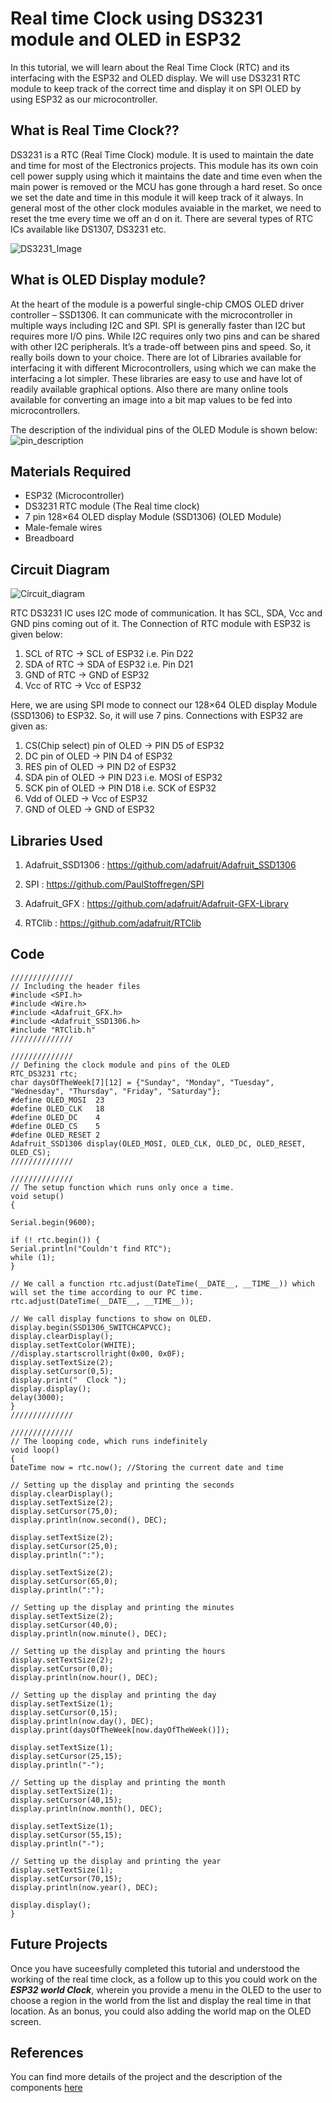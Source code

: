 # Real time Clock using DS3231 module and OLED in ESP32
In this tutorial, we will learn about the Real Time Clock (RTC) and its interfacing with the ESP32 and OLED display. We will use DS3231 RTC module to keep track of the correct time and display it on SPI OLED by using ESP32 as our microcontroller.

## What is Real Time Clock??
DS3231 is a RTC (Real Time Clock) module. It is used to maintain the date and time for most of the Electronics projects. This module has its own coin cell power supply using which it maintains the date and time even when the main power is removed or the MCU has gone through a hard reset. So once we set the date and time in this module it will keep track of it always. In general most of the other clock modules avaiable in the market, we need to reset the tme every time we off an d on it. There are several types of RTC ICs available like DS1307, DS3231 etc.

![DS3231_Image](https://circuitdigest.com/sites/default/files/inlineimages/u/DS3231-RTC-Module.jpg)

## What is OLED Display module?
At the heart of the module is a powerful single-chip CMOS OLED driver controller – SSD1306. It can communicate with the microcontroller in multiple ways including I2C and SPI. SPI is generally faster than I2C but requires more I/O pins. While I2C requires only two pins and can be shared with other I2C peripherals. It’s a trade-off between pins and speed. So, it really boils down to your choice. There are lot of Libraries available for interfacing it with different Microcontrollers, using which we can make the interfacing a lot simpler. These libraries are easy to use and have lot of readily available graphical options. Also there are many online tools available for converting an image into a bit map values to be fed into microcontrollers.

The description of the individual pins of the OLED Module is shown below:
![pin_description](https://user-images.githubusercontent.com/64090461/112865301-44680180-90d6-11eb-945a-f8c569fc1bd7.png)

## Materials Required
- ESP32 (Microcontroller)
- DS3231 RTC module (The Real time clock)
- 7 pin 128×64 OLED display Module (SSD1306) (OLED Module)
- Male-female wires 
- Breadboard

## Circuit Diagram

![Circuit_diagram](https://circuitdigest.com/sites/default/files/circuitdiagram_mic/DS3231-Module-based-ESP32-Real-Time-Clock-circuit-diagram.png)

RTC DS3231 IC uses I2C mode of communication. It has SCL, SDA, Vcc and GND pins coming out of it. The Connection of RTC module with ESP32 is given below:

1. SCL of RTC -> SCL of ESP32 i.e. Pin D22
2. SDA of RTC -> SDA of ESP32 i.e. Pin D21
3. GND of RTC -> GND of ESP32
4. Vcc of RTC -> Vcc of ESP32

Here, we are using SPI mode to connect our 128×64 OLED display Module (SSD1306) to ESP32. So, it will use 7 pins. Connections with ESP32 are given as:

1. CS(Chip select) pin of OLED -> PIN D5 of ESP32
2. DC pin of OLED -> PIN D4 of ESP32
3. RES pin of OLED -> PIN D2 of ESP32
4. SDA pin of OLED -> PIN D23 i.e. MOSI of ESP32
5. SCK pin of OLED -> PIN D18 i.e. SCK of ESP32
6. Vdd of OLED -> Vcc of ESP32
7. GND of OLED -> GND of ESP32

## Libraries Used
1. Adafruit_SSD1306 : https://github.com/adafruit/Adafruit_SSD1306

2. SPI : https://github.com/PaulStoffregen/SPI

3. Adafruit_GFX : https://github.com/adafruit/Adafruit-GFX-Library

4. RTClib : https://github.com/adafruit/RTClib

## Code
```
//////////////
// Including the header files
#include <SPI.h>
#include <Wire.h>
#include <Adafruit_GFX.h>
#include <Adafruit_SSD1306.h>
#include "RTClib.h"
//////////////

//////////////
// Defining the clock module and pins of the OLED
RTC_DS3231 rtc;
char daysOfTheWeek[7][12] = {"Sunday", "Monday", "Tuesday", "Wednesday", "Thursday", "Friday", "Saturday"};
#define OLED_MOSI  23
#define OLED_CLK   18
#define OLED_DC    4
#define OLED_CS    5
#define OLED_RESET 2
Adafruit_SSD1306 display(OLED_MOSI, OLED_CLK, OLED_DC, OLED_RESET, OLED_CS);
//////////////

//////////////
// The setup function which runs only once a time.
void setup() 
{

Serial.begin(9600);

if (! rtc.begin()) {
Serial.println("Couldn't find RTC");
while (1);
}

// We call a function rtc.adjust(DateTime(__DATE__, __TIME__)) which will set the time according to our PC time.
rtc.adjust(DateTime(__DATE__, __TIME__));

// We call display functions to show on OLED.
display.begin(SSD1306_SWITCHCAPVCC);
display.clearDisplay();
display.setTextColor(WHITE);
//display.startscrollright(0x00, 0x0F);
display.setTextSize(2);
display.setCursor(0,5);
display.print("  Clock ");
display.display();
delay(3000);
}
//////////////

//////////////
// The looping code, which runs indefinitely
void loop()
{
DateTime now = rtc.now(); //Storing the current date and time

// Setting up the display and printing the seconds
display.clearDisplay(); 
display.setTextSize(2);
display.setCursor(75,0);
display.println(now.second(), DEC);

display.setTextSize(2);
display.setCursor(25,0);
display.println(":");

display.setTextSize(2);
display.setCursor(65,0);
display.println(":");

// Setting up the display and printing the minutes
display.setTextSize(2);
display.setCursor(40,0);
display.println(now.minute(), DEC);

// Setting up the display and printing the hours
display.setTextSize(2);
display.setCursor(0,0);
display.println(now.hour(), DEC);

// Setting up the display and printing the day
display.setTextSize(1);
display.setCursor(0,15);
display.println(now.day(), DEC);
display.print(daysOfTheWeek[now.dayOfTheWeek()]);

display.setTextSize(1);
display.setCursor(25,15);
display.println("-");

// Setting up the display and printing the month
display.setTextSize(1);
display.setCursor(40,15);
display.println(now.month(), DEC);

display.setTextSize(1);
display.setCursor(55,15);
display.println("-");

// Setting up the display and printing the year
display.setTextSize(1);
display.setCursor(70,15);
display.println(now.year(), DEC);

display.display(); 
}
```

## Future Projects
Once you have suceesfully completed this tutorial and understood the working of the real time clock, as a follow up to this you could work on the ***ESP32 world Clock***, wherein you provide a menu in the OLED to the user to choose a region in the world from the list and display the real time in that location. As an bonus, you could also adding the world map on the OLED screen.
## References

You can find more details of the project and the description of the components [here](https://circuitdigest.com/microcontroller-projects/esp32-real-time-clock-using-ds3231-module)
